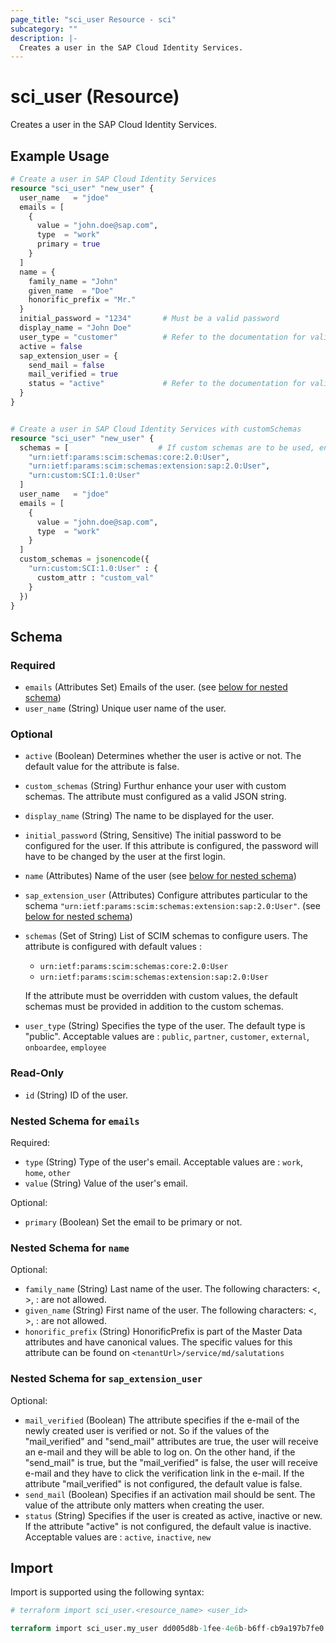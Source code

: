 ```yaml
---
page_title: "sci_user Resource - sci"
subcategory: ""
description: |-
  Creates a user in the SAP Cloud Identity Services.
---
```


# sci_user (Resource)

Creates a user in the SAP Cloud Identity Services.

## Example Usage

```terraform
# Create a user in SAP Cloud Identity Services
resource "sci_user" "new_user" {
  user_name   = "jdoe"
  emails = [
    {
      value = "john.doe@sap.com",
      type  = "work"
      primary = true
    }
  ]
  name = {
    family_name = "John"
    given_name  = "Doe"
    honorific_prefix = "Mr."
  }
  initial_password = "1234"       # Must be a valid password 
  display_name = "John Doe"
  user_type = "customer"          # Refer to the documentation for valid values
  active = false
  sap_extension_user = {
    send_mail = false
    mail_verified = true
    status = "active"             # Refer to the documentation for valid values
  }
}


# Create a user in SAP Cloud Identity Services with customSchemas
resource "sci_user" "new_user" {
  schemas = [                    # If custom schemas are to be used, ensure a valid schema ID is provided
    "urn:ietf:params:scim:schemas:core:2.0:User",
    "urn:ietf:params:scim:schemas:extension:sap:2.0:User",
    "urn:custom:SCI:1.0:User"
  ]
  user_name   = "jdoe"
  emails = [
    {
      value = "john.doe@sap.com",
      type  = "work"
    }
  ]
  custom_schemas = jsonencode({
    "urn:custom:SCI:1.0:User" : {
      custom_attr : "custom_val"
    }
  })
}
```

<!-- schema generated by tfplugindocs -->
## Schema

### Required

- `emails` (Attributes Set) Emails of the user. (see [below for nested schema](#nestedatt--emails))
- `user_name` (String) Unique user name of the user.

### Optional

- `active` (Boolean) Determines whether the user is active or not. The default value for the attribute is false.
- `custom_schemas` (String) Furthur enhance your user with custom schemas. The attribute must configured as a valid JSON string.
- `display_name` (String) The name to be displayed for the user.
- `initial_password` (String, Sensitive) The initial password to be configured for the user. If this attribute is configured, the password will have to be changed by the user at the first login.
- `name` (Attributes) Name of the user (see [below for nested schema](#nestedatt--name))
- `sap_extension_user` (Attributes) Configure attributes particular to the schema `"urn:ietf:params:scim:schemas:extension:sap:2.0:User"`. (see [below for nested schema](#nestedatt--sap_extension_user))
- `schemas` (Set of String) List of SCIM schemas to configure users. The attribute is configured with default values :
	- `urn:ietf:params:scim:schemas:core:2.0:User` 
	- `urn:ietf:params:scim:schemas:extension:sap:2.0:User` 

 	 If the attribute must be overridden with custom values, the default schemas must be provided in addition to the custom schemas.
- `user_type` (String) Specifies the type of the user. The default type is "public". Acceptable values are : `public`, `partner`, `customer`, `external`, `onboardee`, `employee`

### Read-Only

- `id` (String) ID of the user.

<a id="nestedatt--emails"></a>
### Nested Schema for `emails`

Required:

- `type` (String) Type of the user's email. Acceptable values are : `work`, `home`, `other`
- `value` (String) Value of the user's email.

Optional:

- `primary` (Boolean) Set the email to be primary or not.


<a id="nestedatt--name"></a>
### Nested Schema for `name`

Optional:

- `family_name` (String) Last name of the user. The following characters: <, >, : are not allowed.
- `given_name` (String) First name of the user. The following characters: <, >, : are not allowed.
- `honorific_prefix` (String) HonorificPrefix is part of the Master Data attributes and have canonical values. The specific values for this attribute can be found on `<tenantUrl>/service/md/salutations`


<a id="nestedatt--sap_extension_user"></a>
### Nested Schema for `sap_extension_user`

Optional:

- `mail_verified` (Boolean) The attribute specifies if the e-mail of the newly created user is verified or not. So if the values of the "mail_verified" and "send_mail" attributes are true, the user will receive an e-mail and they will be able to log on. On the other hand, if the "send_mail" is true, but the "mail_verified" is false, the user will receive e-mail and they have to click the verification link in the e-mail. If the attribute "mail_verified" is not configured, the default value is false.
- `send_mail` (Boolean) Specifies if an activation mail should be sent. The value of the attribute only matters when creating the user.
- `status` (String) Specifies if the user is created as active, inactive or new. If the attribute "active" is not configured, the default value is inactive. Acceptable values are : `active`, `inactive`, `new`

## Import

Import is supported using the following syntax:

```terraform
# terraform import sci_user.<resource_name> <user_id>

terraform import sci_user.my_user dd005d8b-1fee-4e6b-b6ff-cb9a197b7fe0
```
